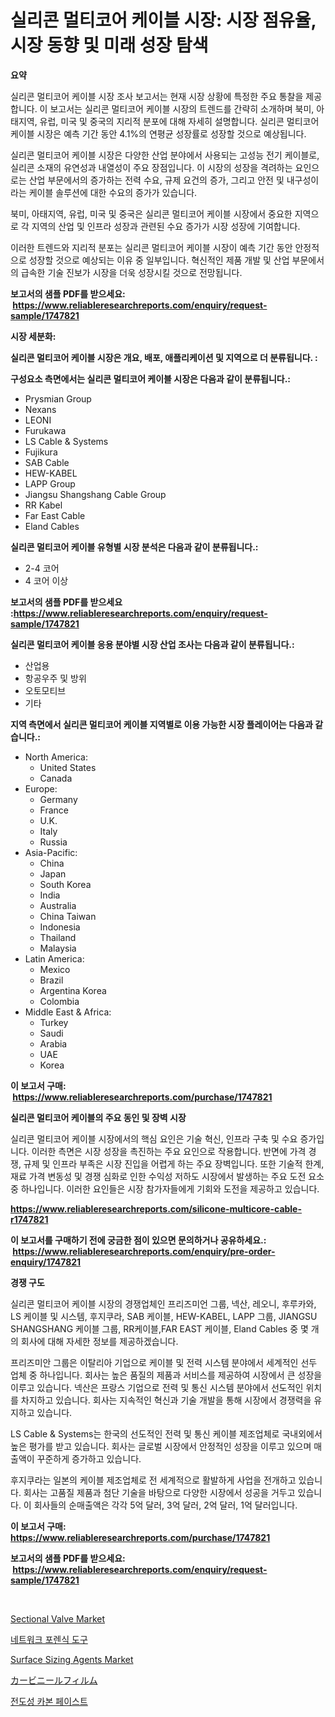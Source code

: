 <p><h1>실리콘 멀티코어 케이블 시장: 시장 점유율, 시장 동향 및 미래 성장 탐색</h1></p><p><strong>요약</strong></p>
<p><p>실리콘 멀티코어 케이블 시장 조사 보고서는 현재 시장 상황에 특정한 주요 통찰을 제공합니다. 이 보고서는 실리콘 멀티코어 케이블 시장의 트렌드를 간략히 소개하며 북미, 아태지역, 유럽, 미국 및 중국의 지리적 분포에 대해 자세히 설명합니다. 실리콘 멀티코어 케이블 시장은 예측 기간 동안 4.1%의 연평균 성장률로 성장할 것으로 예상됩니다.</p><p>실리콘 멀티코어 케이블 시장은 다양한 산업 분야에서 사용되는 고성능 전기 케이블로, 실리콘 소재의 유연성과 내열성이 주요 장점입니다. 이 시장의 성장을 격려하는 요인으로는 산업 부문에서의 증가하는 전력 수요, 규제 요건의 증가, 그리고 안전 및 내구성이라는 케이블 솔루션에 대한 수요의 증가가 있습니다.</p><p>북미, 아태지역, 유럽, 미국 및 중국은 실리콘 멀티코어 케이블 시장에서 중요한 지역으로 각 지역의 산업 및 인프라 성장과 관련된 수요 증가가 시장 성장에 기여합니다.</p><p>이러한 트렌드와 지리적 분포는 실리콘 멀티코어 케이블 시장이 예측 기간 동안 안정적으로 성장할 것으로 예상되는 이유 중 일부입니다. 혁신적인 제품 개발 및 산업 부문에서의 급속한 기술 진보가 시장을 더욱 성장시킬 것으로 전망됩니다.</p></p>
<p><strong>보고서의 샘플 PDF를 받으세요: &nbsp;<a href="https://www.reliableresearchreports.com/enquiry/request-sample/1747821">https://www.reliableresearchreports.com/enquiry/request-sample/1747821</a></strong></p>
<p><strong>시장 세분화:</strong></p>
<p><strong> 실리콘 멀티코어 케이블 시장은 개요, 배포, 애플리케이션 및 지역으로 더 분류됩니다. :</strong></p>
<p><strong>구성요소 측면에서는 실리콘 멀티코어 케이블 시장은 다음과 같이 분류됩니다.:</strong></p>
<p><ul><li>Prysmian Group</li><li>Nexans</li><li>LEONI</li><li>Furukawa</li><li>LS Cable & Systems</li><li>Fujikura</li><li>SAB Cable</li><li>HEW-KABEL</li><li>LAPP Group</li><li>Jiangsu Shangshang Cable Group</li><li>RR Kabel</li><li>Far East Cable</li><li>Eland Cables</li></ul></p>
<p><strong> 실리콘 멀티코어 케이블 유형별 시장 분석은 다음과 같이 분류됩니다.:</strong></p>
<p><ul><li>2-4 코어</li><li>4 코어 이상</li></ul></p>
<p><strong>보고서의 샘플 PDF를 받으세요 :<a href="https://www.reliableresearchreports.com/enquiry/request-sample/1747821">https://www.reliableresearchreports.com/enquiry/request-sample/1747821</a></strong></p>
<p><strong> 실리콘 멀티코어 케이블 응용 분야별 시장 산업 조사는 다음과 같이 분류됩니다.:</strong></p>
<p><ul><li>산업용</li><li>항공우주 및 방위</li><li>오토모티브</li><li>기타</li></ul></p>
<p><strong>지역 측면에서 실리콘 멀티코어 케이블 지역별로 이용 가능한 시장 플레이어는 다음과 같습니다.:</strong></p>
<p><ul>
    <li>
        North America:
        <ul>
            <li>United States</li>
            <li>Canada</li>
        </ul>
    </li>
    <li>
        Europe:
        <ul>
            <li>Germany</li>
            <li>France</li>
            <li>U.K.</li>
            <li>Italy</li>
            <li>Russia</li>
        </ul>
    </li>
    <li>
        Asia-Pacific:
        <ul>
            <li>China</li>
            <li>Japan</li>
            <li>South Korea</li>
            <li>India</li>
            <li>Australia</li>
            <li>China Taiwan</li>
            <li>Indonesia</li>
            <li>Thailand</li>
            <li>Malaysia</li>
        </ul>
    </li>
    <li>
        Latin America:
        <ul>
            <li>Mexico</li>
            <li>Brazil</li>
            <li>Argentina Korea</li>
            <li>Colombia</li>
        </ul>
    </li>
    <li>
        Middle East & Africa:
        <ul>
            <li>Turkey</li>
            <li>Saudi</li>
            <li>Arabia</li>
            <li>UAE</li>
            <li>Korea</li>
        </ul>
    </li>
    </ul></p>
<p><strong>이 보고서 구매: &nbsp;<a href="https://www.reliableresearchreports.com/purchase/1747821">https://www.reliableresearchreports.com/purchase/1747821</a></strong></p>
<p><strong>실리콘 멀티코어 케이블의 주요 동인 및 장벽 시장</strong></p>
<p><p>실리콘 멀티코어 케이블 시장에서의 핵심 요인은 기술 혁신, 인프라 구축 및 수요 증가입니다. 이러한 측면은 시장 성장을 촉진하는 주요 요인으로 작용합니다. 반면에 가격 경쟁, 규제 및 인프라 부족은 시장 진입을 어렵게 하는 주요 장벽입니다. 또한 기술적 한계, 재료 가격 변동성 및 경쟁 심화로 인한 수익성 저하도 시장에서 발생하는 주요 도전 요소 중 하나입니다. 이러한 요인들은 시장 참가자들에게 기회와 도전을 제공하고 있습니다.</p></p>
<p><strong><a href="https://www.reliableresearchreports.com/silicone-multicore-cable-r1747821">https://www.reliableresearchreports.com/silicone-multicore-cable-r1747821</a></strong></p>
<p><strong>이 보고서를 구매하기 전에 궁금한 점이 있으면 문의하거나 공유하세요.: &nbsp;<a href="https://www.reliableresearchreports.com/enquiry/pre-order-enquiry/1747821">https://www.reliableresearchreports.com/enquiry/pre-order-enquiry/1747821</a></strong></p>
<p><strong>경쟁 구도</strong></p>
<p><p>실리콘 멀티코어 케이블 시장의 경쟁업체인 프리즈미언 그룹, 넥산, 레오니, 후루카와, LS 케이블 및 시스템, 후지쿠라, SAB 케이블, HEW-KABEL, LAPP 그룹, JIANGSU SHANGSHANG 케이블 그룹, RR케이블,FAR EAST 케이블, Eland Cables 중 몇 개의 회사에 대해 자세한 정보를 제공하겠습니다.</p><p>프리즈미안 그룹은 이탈리아 기업으로 케이블 및 전력 시스템 분야에서 세계적인 선두 업체 중 하나입니다. 회사는 높은 품질의 제품과 서비스를 제공하여 시장에서 큰 성장을 이루고 있습니다. 넥산은 프랑스 기업으로 전력 및 통신 시스템 분야에서 선도적인 위치를 차지하고 있습니다. 회사는 지속적인 혁신과 기술 개발을 통해 시장에서 경쟁력을 유지하고 있습니다.</p><p>LS Cable & Systems는 한국의 선도적인 전력 및 통신 케이블 제조업체로 국내외에서 높은 평가를 받고 있습니다. 회사는 글로벌 시장에서 안정적인 성장을 이루고 있으며 매출액이 꾸준하게 증가하고 있습니다.</p><p>후지쿠라는 일본의 케이블 제조업체로 전 세계적으로 활발하게 사업을 전개하고 있습니다. 회사는 고품질 제품과 첨단 기술을 바탕으로 다양한 시장에서 성공을 거두고 있습니다. 이 회사들의 순매출액은 각각 5억 달러, 3억 달러, 2억 달러, 1억 달러입니다.</p></p>
<p><strong>이 보고서 구매: &nbsp; <a href="https://www.reliableresearchreports.com/purchase/1747821">https://www.reliableresearchreports.com/purchase/1747821</a></strong></p>
<p><strong>보고서의 샘플 PDF를 받으세요: &nbsp;<a href="https://www.reliableresearchreports.com/enquiry/request-sample/1747821">https://www.reliableresearchreports.com/enquiry/request-sample/1747821</a></strong><strong></strong></p>
<p>&nbsp;</p>
<p><p><a href="https://github.com/gdfhhhj/Market-Research-Report-List-4/blob/main/sectional-valve-market.md">Sectional Valve Market</a></p><p><a href="https://github.com/JackieFauhey9089475/Market-Research-Report-List-1/blob/main/505453825701.md">네트워크 포렌식 도구</a></p><p><a href="https://issuu.com/reportprime-2/docs/surface-sizing-agents-market-size-2030.pptx">Surface Sizing Agents Market</a></p><p><a href="https://github.com/AaronVargas43/Market-Research-Report-List-1/blob/main/658191428361.md">カービニールフィルム</a></p><p><a href="https://github.com/Howaoole34545/Market-Research-Report-List-1/blob/main/668401225700.md">전도성 카본 페이스트</a></p></p>